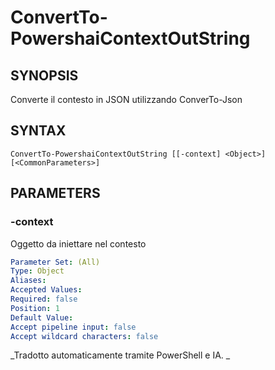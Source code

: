 ﻿---
external help file: powershai-help.xml
schema: 2.0.0
powershai: true
---

# ConvertTo-PowershaiContextOutString

## SYNOPSIS <!--!= @#Synop !-->
Converte il contesto in JSON utilizzando ConverTo-Json

## SYNTAX <!--!= @#Syntax !-->

```
ConvertTo-PowershaiContextOutString [[-context] <Object>] [<CommonParameters>]
```

## PARAMETERS <!--!= @#Params !-->

### -context
Oggetto da iniettare nel contesto

```yml
Parameter Set: (All)
Type: Object
Aliases: 
Accepted Values: 
Required: false
Position: 1
Default Value: 
Accept pipeline input: false
Accept wildcard characters: false
```




<!--PowershaiAiDocBlockStart-->
_Tradotto automaticamente tramite PowerShell e IA. 
_
<!--PowershaiAiDocBlockEnd-->
